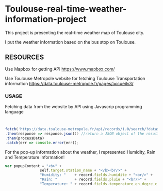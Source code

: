 # Toulouse-real-time-weather-information-project

This project is presenting the real-time weather map of Toulouse city.

I put the weather information based on the bus stop on Toulouse.

## RESOURCES
Use Mapbox for getting API https://www.mapbox.com/ 

Use Toulouse Metropole website for fetching Toulouse Transportation information https://data.toulouse-metropole.fr/pages/accueilv3/

### USAGE
Fetching data from the website by API using Javascrip programming language
```  javascript


fetch('https://data.toulouse-metropole.fr/api/records/1.0/search/?dataset=stations-meteo-en-place&rows=54')
.then(response => response.json()) //return a JSON object of the result
.then(processData)
.catch(err => console.error(err));

```

For the pop-up information about the weather, I represented Humidity, Rain and Temperature information!
``` javascript
var popupContent = "<b>" + 
                self.target.station_name + "</b><br/>" +
                "Humidity: "    + record.fields.humidite + "<br/>" +
                "Rain: "        + record.fields.pluie + "<br/>" +
                "Temperature: " + record.fields.temperature_en_degre_c + "<br/>";
```


